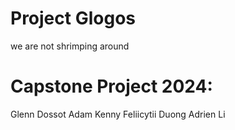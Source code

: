 # Project Glogos
we are not shrimping around

# Capstone Project 2024:
Glenn Dossot
Adam Kenny
Feliicytii Duong
Adrien Li
